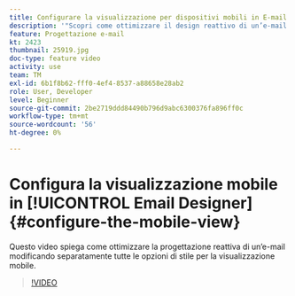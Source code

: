 ```yaml
---
title: Configurare la visualizzazione per dispositivi mobili in E-mail Designer
description: '"Scopri come ottimizzare il design reattivo di un’e-mail modificando separatamente tutte le opzioni di stile per la visualizzazione mobile."'
feature: Progettazione e-mail
kt: 2423
thumbnail: 25919.jpg
doc-type: feature video
activity: use
team: TM
exl-id: 6b1f8b62-fff0-4ef4-8537-a88658e28ab2
role: User, Developer
level: Beginner
source-git-commit: 2be2719ddd84490b796d9abc6300376fa896ff0c
workflow-type: tm+mt
source-wordcount: '56'
ht-degree: 0%

---
```


# Configura la visualizzazione mobile in [!UICONTROL Email Designer] {#configure-the-mobile-view}

Questo video spiega come ottimizzare la progettazione reattiva di un’e-mail modificando separatamente tutte le opzioni di stile per la visualizzazione mobile.

>[!VIDEO](https://video.tv.adobe.com/v/25919?quality=12)
